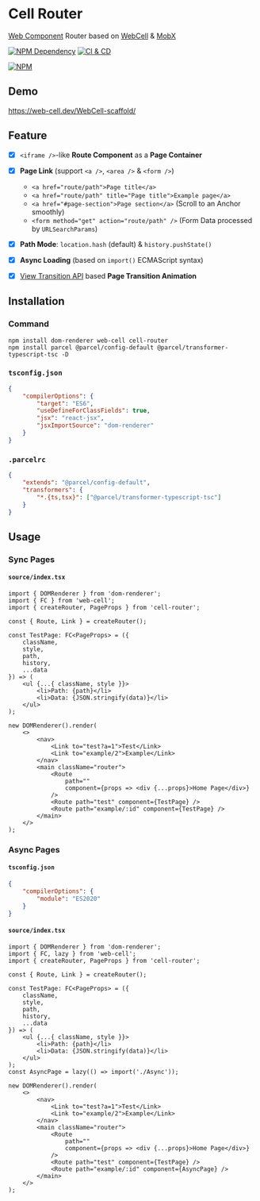 # Cell Router

[Web Component][1] Router based on [WebCell][2] & [MobX][3]

[![NPM Dependency](https://img.shields.io/librariesio/github/EasyWebApp/cell-router.svg)][4]
[![CI & CD](https://github.com/EasyWebApp/cell-router/actions/workflows/main.yml/badge.svg)][5]

[![NPM](https://nodei.co/npm/cell-router.png?downloads=true&downloadRank=true&stars=true)][6]

## Demo

https://web-cell.dev/WebCell-scaffold/

## Feature

-   [x] `<iframe />`-like **Route Component** as a **Page Container**

-   [x] **Page Link** (support `<a />`, `<area />` & `<form />`)

    -   `<a href="route/path">Page title</a>`
    -   `<a href="route/path" title="Page title">Example page</a>`
    -   `<a href="#page-section">Page section</a>` (Scroll to an Anchor smoothly)
    -   `<form method="get" action="route/path" />` (Form Data processed by `URLSearchParams`)

-   [x] **Path Mode**: `location.hash` (default) & `history.pushState()`

-   [x] **Async Loading** (based on `import()` ECMAScript syntax)

-   [x] [View Transition API][7] based **Page Transition Animation**

## Installation

### Command

```shell
npm install dom-renderer web-cell cell-router
npm install parcel @parcel/config-default @parcel/transformer-typescript-tsc -D
```

### `tsconfig.json`

```json
{
    "compilerOptions": {
        "target": "ES6",
        "useDefineForClassFields": true,
        "jsx": "react-jsx",
        "jsxImportSource": "dom-renderer"
    }
}
```

### `.parcelrc`

```json
{
    "extends": "@parcel/config-default",
    "transformers": {
        "*.{ts,tsx}": ["@parcel/transformer-typescript-tsc"]
    }
}
```

## Usage

### Sync Pages

#### `source/index.tsx`

```tsx
import { DOMRenderer } from 'dom-renderer';
import { FC } from 'web-cell';
import { createRouter, PageProps } from 'cell-router';

const { Route, Link } = createRouter();

const TestPage: FC<PageProps> = ({
    className,
    style,
    path,
    history,
    ...data
}) => (
    <ul {...{ className, style }}>
        <li>Path: {path}</li>
        <li>Data: {JSON.stringify(data)}</li>
    </ul>
);

new DOMRenderer().render(
    <>
        <nav>
            <Link to="test?a=1">Test</Link>
            <Link to="example/2">Example</Link>
        </nav>
        <main className="router">
            <Route
                path=""
                component={props => <div {...props}>Home Page</div>}
            />
            <Route path="test" component={TestPage} />
            <Route path="example/:id" component={TestPage} />
        </main>
    </>
);
```

### Async Pages

#### `tsconfig.json`

```json
{
    "compilerOptions": {
        "module": "ES2020"
    }
}
```

#### `source/index.tsx`

```tsx
import { DOMRenderer } from 'dom-renderer';
import { FC, lazy } from 'web-cell';
import { createRouter, PageProps } from 'cell-router';

const { Route, Link } = createRouter();

const TestPage: FC<PageProps> = ({
    className,
    style,
    path,
    history,
    ...data
}) => (
    <ul {...{ className, style }}>
        <li>Path: {path}</li>
        <li>Data: {JSON.stringify(data)}</li>
    </ul>
);
const AsyncPage = lazy(() => import('./Async'));

new DOMRenderer().render(
    <>
        <nav>
            <Link to="test?a=1">Test</Link>
            <Link to="example/2">Example</Link>
        </nav>
        <main className="router">
            <Route
                path=""
                component={props => <div {...props}>Home Page</div>}
            />
            <Route path="test" component={TestPage} />
            <Route path="example/:id" component={AsyncPage} />
        </main>
    </>
);
```

[1]: https://www.webcomponents.org/
[2]: https://web-cell.dev/
[3]: https://mobx.js.org/
[4]: https://libraries.io/npm/cell-router
[5]: https://github.com/EasyWebApp/cell-router/actions/workflows/main.yml
[6]: https://nodei.co/npm/cell-router/
[7]: https://developer.chrome.com/docs/web-platform/view-transitions/
